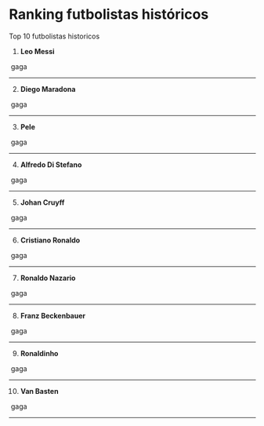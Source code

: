 # Ranking futbolistas históricos
Top 10 futbolistas historicos
1. **Leo Messi**
<img src="messi.webp" alt="" width="”60”" height="”60”" />
gaga

________________________________________________________

2. **Diego Maradona**
<img src="maradona.JPG" alt="" width="”60”" height="”60”" />
gaga

________________________________________________________

3. **Pele**
<img src="pele.jpg" alt="" width="”60”" height="”60”" />
gaga

________________________________________________________

4. **Alfredo Di Stefano**
<img src="di stefano.jpg" alt="" width="”60”" height="”60”" />
gaga

________________________________________________________

5. **Johan Cruyff**
<img src="cruyff.webp" alt="" width="”60”" height="”60”" />
gaga

________________________________________________________

6. **Cristiano Ronaldo**
<img src="cristiano ronaldo.jpg" alt="" width="”60”" height="”60”" />
gaga

________________________________________________________


7. **Ronaldo Nazario**
<img src="ronaldo nazario.jpg" alt="" width="”60”" height="”60”" />
gaga

________________________________________________________

8. **Franz Beckenbauer**
<img src="Franz Beckenbauer.jpg" alt="" width="”60”" height="”60”" />
gaga

________________________________________________________

9. **Ronaldinho**
<img src="ronaldinho.jpg" alt="" width="”60”" height="”60”" />
gaga

________________________________________________________

10. **Van Basten**
<img src="van basten.avif" alt="" width="”60”" height="”60”" />
gaga

________________________________________________________


